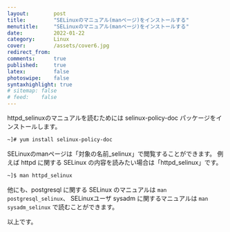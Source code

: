 ```yaml
---
layout:        post
title:         "SELinuxのマニュアル(manページ)をインストールする"
menutitle:     "SELinuxのマニュアル(manページ)をインストールする"
date:          2022-01-22
category:      Linux
cover:         /assets/cover6.jpg
redirect_from:
comments:      true
published:     true
latex:         false
photoswipe:    false
syntaxhighlight: true
# sitemap: false
# feed:    false
---
```


httpd_selinuxのマニュアルを読むためには selinux-policy-doc パッケージをインストールします。
```bash
~]# yum install selinux-policy-doc
```

SELinuxのmanページは「対象の名前_selinux」で閲覧することができます。
例えば httpd に関する SELinux の内容を読みたい場合は「httpd_selinux」です。
```bash
~]$ man httpd_selinux
```

他にも、postgresql に関する SELinux のマニュアルは `man postgresql_selinux`、
SELinuxユーザ sysadm に関するマニュアルは `man sysadm_selinux` で読むことができます。

以上です。
